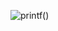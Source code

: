 ![printf()]([https://github.com/w3helton/CheatSheet/blob/main/java%20printf(3).JPG](https://github.com/w3helton/CheatSheet/blob/main/JAVA/Printf()/java%20printf(3).JPG))
